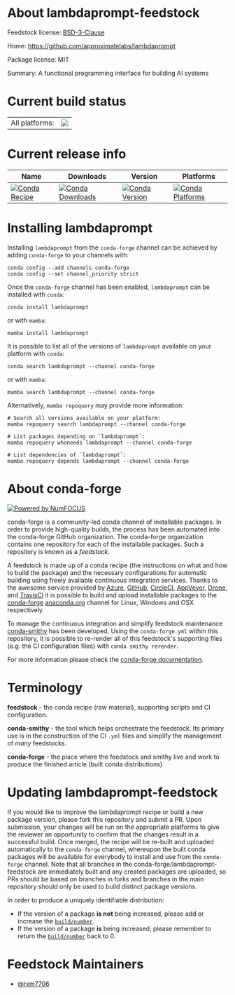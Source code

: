 About lambdaprompt-feedstock
============================

Feedstock license: [BSD-3-Clause](https://github.com/conda-forge/lambdaprompt-feedstock/blob/main/LICENSE.txt)

Home: https://github.com/approximatelabs/lambdaprompt

Package license: MIT

Summary: A functional programming interface for building AI systems

Current build status
====================


<table><tr><td>All platforms:</td>
    <td>
      <a href="https://dev.azure.com/conda-forge/feedstock-builds/_build/latest?definitionId=20246&branchName=main">
        <img src="https://dev.azure.com/conda-forge/feedstock-builds/_apis/build/status/lambdaprompt-feedstock?branchName=main">
      </a>
    </td>
  </tr>
</table>

Current release info
====================

| Name | Downloads | Version | Platforms |
| --- | --- | --- | --- |
| [![Conda Recipe](https://img.shields.io/badge/recipe-lambdaprompt-green.svg)](https://anaconda.org/conda-forge/lambdaprompt) | [![Conda Downloads](https://img.shields.io/conda/dn/conda-forge/lambdaprompt.svg)](https://anaconda.org/conda-forge/lambdaprompt) | [![Conda Version](https://img.shields.io/conda/vn/conda-forge/lambdaprompt.svg)](https://anaconda.org/conda-forge/lambdaprompt) | [![Conda Platforms](https://img.shields.io/conda/pn/conda-forge/lambdaprompt.svg)](https://anaconda.org/conda-forge/lambdaprompt) |

Installing lambdaprompt
=======================

Installing `lambdaprompt` from the `conda-forge` channel can be achieved by adding `conda-forge` to your channels with:

```
conda config --add channels conda-forge
conda config --set channel_priority strict
```

Once the `conda-forge` channel has been enabled, `lambdaprompt` can be installed with `conda`:

```
conda install lambdaprompt
```

or with `mamba`:

```
mamba install lambdaprompt
```

It is possible to list all of the versions of `lambdaprompt` available on your platform with `conda`:

```
conda search lambdaprompt --channel conda-forge
```

or with `mamba`:

```
mamba search lambdaprompt --channel conda-forge
```

Alternatively, `mamba repoquery` may provide more information:

```
# Search all versions available on your platform:
mamba repoquery search lambdaprompt --channel conda-forge

# List packages depending on `lambdaprompt`:
mamba repoquery whoneeds lambdaprompt --channel conda-forge

# List dependencies of `lambdaprompt`:
mamba repoquery depends lambdaprompt --channel conda-forge
```


About conda-forge
=================

[![Powered by
NumFOCUS](https://img.shields.io/badge/powered%20by-NumFOCUS-orange.svg?style=flat&colorA=E1523D&colorB=007D8A)](https://numfocus.org)

conda-forge is a community-led conda channel of installable packages.
In order to provide high-quality builds, the process has been automated into the
conda-forge GitHub organization. The conda-forge organization contains one repository
for each of the installable packages. Such a repository is known as a *feedstock*.

A feedstock is made up of a conda recipe (the instructions on what and how to build
the package) and the necessary configurations for automatic building using freely
available continuous integration services. Thanks to the awesome service provided by
[Azure](https://azure.microsoft.com/en-us/services/devops/), [GitHub](https://github.com/),
[CircleCI](https://circleci.com/), [AppVeyor](https://www.appveyor.com/),
[Drone](https://cloud.drone.io/welcome), and [TravisCI](https://travis-ci.com/)
it is possible to build and upload installable packages to the
[conda-forge](https://anaconda.org/conda-forge) [anaconda.org](https://anaconda.org/)
channel for Linux, Windows and OSX respectively.

To manage the continuous integration and simplify feedstock maintenance
[conda-smithy](https://github.com/conda-forge/conda-smithy) has been developed.
Using the ``conda-forge.yml`` within this repository, it is possible to re-render all of
this feedstock's supporting files (e.g. the CI configuration files) with ``conda smithy rerender``.

For more information please check the [conda-forge documentation](https://conda-forge.org/docs/).

Terminology
===========

**feedstock** - the conda recipe (raw material), supporting scripts and CI configuration.

**conda-smithy** - the tool which helps orchestrate the feedstock.
                   Its primary use is in the construction of the CI ``.yml`` files
                   and simplify the management of *many* feedstocks.

**conda-forge** - the place where the feedstock and smithy live and work to
                  produce the finished article (built conda distributions)


Updating lambdaprompt-feedstock
===============================

If you would like to improve the lambdaprompt recipe or build a new
package version, please fork this repository and submit a PR. Upon submission,
your changes will be run on the appropriate platforms to give the reviewer an
opportunity to confirm that the changes result in a successful build. Once
merged, the recipe will be re-built and uploaded automatically to the
`conda-forge` channel, whereupon the built conda packages will be available for
everybody to install and use from the `conda-forge` channel.
Note that all branches in the conda-forge/lambdaprompt-feedstock are
immediately built and any created packages are uploaded, so PRs should be based
on branches in forks and branches in the main repository should only be used to
build distinct package versions.

In order to produce a uniquely identifiable distribution:
 * If the version of a package **is not** being increased, please add or increase
   the [``build/number``](https://docs.conda.io/projects/conda-build/en/latest/resources/define-metadata.html#build-number-and-string).
 * If the version of a package **is** being increased, please remember to return
   the [``build/number``](https://docs.conda.io/projects/conda-build/en/latest/resources/define-metadata.html#build-number-and-string)
   back to 0.

Feedstock Maintainers
=====================

* [@rxm7706](https://github.com/rxm7706/)


